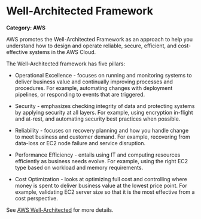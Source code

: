 # Well-Architected Framework

__Category: AWS__

AWS promotes the Well-Architected Framework as an approach to help you understand how to design and operate reliable, secure, efficient, and cost-effective systems in the AWS Cloud.

The Well-Architected framework has five pillars:

* Operational Excellence - focuses on running and monitoring systems to deliver business value and continually improving processes and procedures. For example, automating changes with deployment pipelines, or responding to events that are triggered.

* Security - emphasizes checking integrity of data and protecting systems by applying security at all layers. For example, using encryption in-flight and at-rest, and automating security best practices when possible.

* Reliability - focuses on recovery planning and how you handle change to meet business and customer demand. For example, recovering from data-loss or EC2 node failure and service disruption.

* Performance Efficiency - entails using IT and computing resources efficiently as business needs evolve. For example, using the right EC2 type based on workload and memory requirements.

* Cost Optimization - looks at optimizing full cost and controlling where money is spent to deliver business value at the lowest price point. For example, validating EC2 server size so that it is the most effective from a cost perspective. 

See [AWS Well-Architected](https://aws.amazon.com/architecture/well-architected) for more details.
